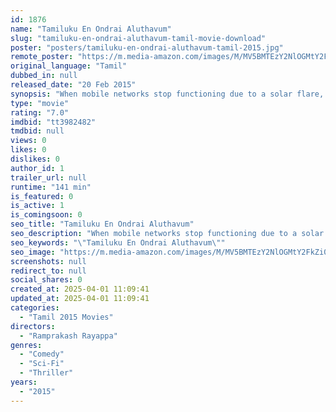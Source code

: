 ```yaml
---
id: 1876
name: "Tamiluku En Ondrai Aluthavum"
slug: "tamiluku-en-ondrai-aluthavum-tamil-movie-download"
poster: "posters/tamiluku-en-ondrai-aluthavum-tamil-2015.jpg"
remote_poster: "https://m.media-amazon.com/images/M/MV5BMTEzY2NlOGMtY2FkZi00ZGZiLTlmMmUtNWQyNGY4MjMwOWRjXkEyXkFqcGc@._V1_SX300.jpg"
original_language: "Tamil"
dubbed_in: null
released_date: "20 Feb 2015"
synopsis: "When mobile networks stop functioning due to a solar flare, Vasanth, a geek, tries to restore them. But a deadly bomb will be activated if the connection is resumed."
type: "movie"
rating: "7.0"
imdbid: "tt3982482"
tmdbid: null
views: 0
likes: 0
dislikes: 0
author_id: 1
trailer_url: null
runtime: "141 min"
is_featured: 0
is_active: 1
is_comingsoon: 0
seo_title: "Tamiluku En Ondrai Aluthavum"
seo_description: "When mobile networks stop functioning due to a solar flare, Vasanth, a geek, tries to restore them. But a deadly bomb will be activated if the connection is resumed."
seo_keywords: "\"Tamiluku En Ondrai Aluthavum\""
seo_image: "https://m.media-amazon.com/images/M/MV5BMTEzY2NlOGMtY2FkZi00ZGZiLTlmMmUtNWQyNGY4MjMwOWRjXkEyXkFqcGc@._V1_SX300.jpg"
screenshots: null
redirect_to: null
social_shares: 0
created_at: 2025-04-01 11:09:41
updated_at: 2025-04-01 11:09:41
categories:
  - "Tamil 2015 Movies"
directors:
  - "Ramprakash Rayappa"
genres:
  - "Comedy"
  - "Sci-Fi"
  - "Thriller"
years:
  - "2015"
---
```

